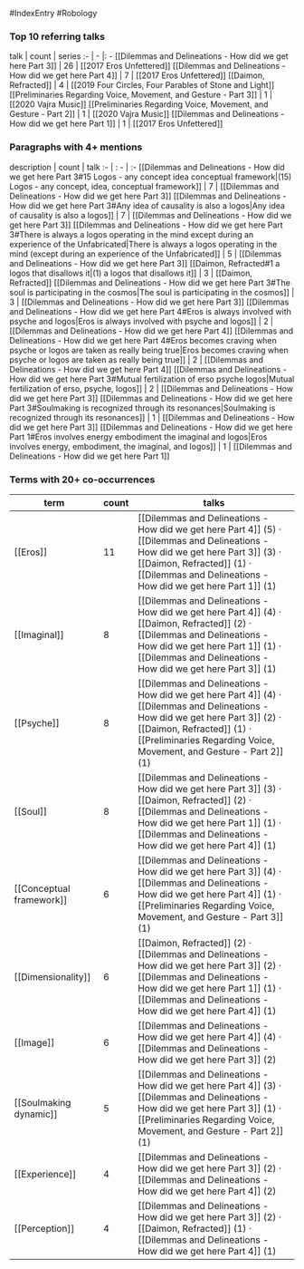 #IndexEntry #Robology

### Top 10 referring talks
talk | count | series
:- | - |: -
[[Dilemmas and Delineations - How did we get here Part 3]] | 26 | [[2017 Eros Unfettered]]
[[Dilemmas and Delineations - How did we get here Part 4]] | 7 | [[2017 Eros Unfettered]]
[[Daimon, Refracted]] | 4 | [[2019 Four Circles, Four Parables of Stone and Light]]
[[Preliminaries Regarding Voice, Movement, and Gesture - Part 3]] | 1 | [[2020 Vajra Music]]
[[Preliminaries Regarding Voice, Movement, and Gesture - Part 2]] | 1 | [[2020 Vajra Music]]
[[Dilemmas and Delineations - How did we get here Part 1]] | 1 | [[2017 Eros Unfettered]]

### Paragraphs with 4+ mentions
description | count | talk
:- | : - | :-
[[Dilemmas and Delineations - How did we get here Part 3#15 Logos - any concept idea conceptual framework\|(15) Logos - any concept, idea, conceptual framework]] | 7 | [[Dilemmas and Delineations - How did we get here Part 3]]
[[Dilemmas and Delineations - How did we get here Part 3#Any idea of causality is also a logos\|Any idea of causality is also a logos]] | 7 | [[Dilemmas and Delineations - How did we get here Part 3]]
[[Dilemmas and Delineations - How did we get here Part 3#There is always a logos operating in the mind except during an experience of the Unfabricated\|There is always a logos operating in the mind (except during an experience of the Unfabricated]] | 5 | [[Dilemmas and Delineations - How did we get here Part 3]]
[[Daimon, Refracted#1 a logos that disallows it\|(1) a logos that disallows it]] | 3 | [[Daimon, Refracted]]
[[Dilemmas and Delineations - How did we get here Part 3#The soul is participating in the cosmos\|The soul is participating in the cosmos]] | 3 | [[Dilemmas and Delineations - How did we get here Part 3]]
[[Dilemmas and Delineations - How did we get here Part 4#Eros is always involved with psyche and logos\|Eros is always involved with psyche and logos]] | 2 | [[Dilemmas and Delineations - How did we get here Part 4]]
[[Dilemmas and Delineations - How did we get here Part 4#Eros becomes craving when psyche or logos are taken as really being true\|Eros becomes craving when psyche or logos are taken as really being true]] | 2 | [[Dilemmas and Delineations - How did we get here Part 4]]
[[Dilemmas and Delineations - How did we get here Part 3#Mutual fertilization of erso psyche logos\|Mutual fertilization of erso, psyche, logos]] | 2 | [[Dilemmas and Delineations - How did we get here Part 3]]
[[Dilemmas and Delineations - How did we get here Part 3#Soulmaking is recognized through its resonances\|Soulmaking is recognized through its resonances]] | 1 | [[Dilemmas and Delineations - How did we get here Part 3]]
[[Dilemmas and Delineations - How did we get here Part 1#Eros involves energy embodiment the imaginal and logos\|Eros involves energy, embodiment, the imaginal, and logos]] | 1 | [[Dilemmas and Delineations - How did we get here Part 1]]

### Terms with 20+ co-occurrences
term | count | talks
-|-|-
[[Eros]] | 11 | <span class="counts">[[Dilemmas and Delineations - How did we get here Part 4]] (5) · [[Dilemmas and Delineations - How did we get here Part 3]] (3) · [[Daimon, Refracted]] (1) · [[Dilemmas and Delineations - How did we get here Part 1]] (1)</span> 
[[Imaginal]] | 8 | <span class="counts">[[Dilemmas and Delineations - How did we get here Part 4]] (4) · [[Daimon, Refracted]] (2) · [[Dilemmas and Delineations - How did we get here Part 1]] (1) · [[Dilemmas and Delineations - How did we get here Part 3]] (1)</span> 
[[Psyche]] | 8 | <span class="counts">[[Dilemmas and Delineations - How did we get here Part 4]] (4) · [[Dilemmas and Delineations - How did we get here Part 3]] (2) · [[Daimon, Refracted]] (1) · [[Preliminaries Regarding Voice, Movement, and Gesture - Part 2]] (1)</span> 
[[Soul]] | 8 | <span class="counts">[[Dilemmas and Delineations - How did we get here Part 3]] (3) · [[Daimon, Refracted]] (2) · [[Dilemmas and Delineations - How did we get here Part 1]] (1) · [[Dilemmas and Delineations - How did we get here Part 4]] (1)</span> 
[[Conceptual framework]] | 6 | <span class="counts">[[Dilemmas and Delineations - How did we get here Part 3]] (4) · [[Dilemmas and Delineations - How did we get here Part 4]] (1) · [[Preliminaries Regarding Voice, Movement, and Gesture - Part 3]] (1)</span> 
[[Dimensionality]] | 6 | <span class="counts">[[Daimon, Refracted]] (2) · [[Dilemmas and Delineations - How did we get here Part 3]] (2) · [[Dilemmas and Delineations - How did we get here Part 1]] (1) · [[Dilemmas and Delineations - How did we get here Part 4]] (1)</span> 
[[Image]] | 6 | <span class="counts">[[Dilemmas and Delineations - How did we get here Part 4]] (4) · [[Dilemmas and Delineations - How did we get here Part 3]] (2)</span> 
[[Soulmaking dynamic]] | 5 | <span class="counts">[[Dilemmas and Delineations - How did we get here Part 4]] (3) · [[Dilemmas and Delineations - How did we get here Part 3]] (1) · [[Preliminaries Regarding Voice, Movement, and Gesture - Part 2]] (1)</span> 
[[Experience]] | 4 | <span class="counts">[[Dilemmas and Delineations - How did we get here Part 3]] (2) · [[Dilemmas and Delineations - How did we get here Part 4]] (2)</span> 
[[Perception]] | 4 | <span class="counts">[[Dilemmas and Delineations - How did we get here Part 3]] (2) · [[Daimon, Refracted]] (1) · [[Dilemmas and Delineations - How did we get here Part 4]] (1)</span> 

